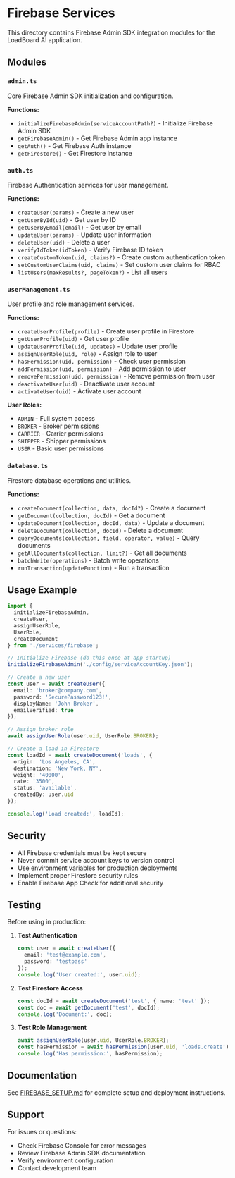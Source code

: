 # Firebase Services

This directory contains Firebase Admin SDK integration modules for the LoadBoard AI application.

## Modules

### `admin.ts`
Core Firebase Admin SDK initialization and configuration.

**Functions:**
- `initializeFirebaseAdmin(serviceAccountPath?)` - Initialize Firebase Admin SDK
- `getFirebaseAdmin()` - Get Firebase Admin app instance
- `getAuth()` - Get Firebase Auth instance
- `getFirestore()` - Get Firestore instance

### `auth.ts`
Firebase Authentication services for user management.

**Functions:**
- `createUser(params)` - Create a new user
- `getUserById(uid)` - Get user by ID
- `getUserByEmail(email)` - Get user by email
- `updateUser(params)` - Update user information
- `deleteUser(uid)` - Delete a user
- `verifyIdToken(idToken)` - Verify Firebase ID token
- `createCustomToken(uid, claims?)` - Create custom authentication token
- `setCustomUserClaims(uid, claims)` - Set custom user claims for RBAC
- `listUsers(maxResults?, pageToken?)` - List all users

### `userManagement.ts`
User profile and role management services.

**Functions:**
- `createUserProfile(profile)` - Create user profile in Firestore
- `getUserProfile(uid)` - Get user profile
- `updateUserProfile(uid, updates)` - Update user profile
- `assignUserRole(uid, role)` - Assign role to user
- `hasPermission(uid, permission)` - Check user permission
- `addPermission(uid, permission)` - Add permission to user
- `removePermission(uid, permission)` - Remove permission from user
- `deactivateUser(uid)` - Deactivate user account
- `activateUser(uid)` - Activate user account

**User Roles:**
- `ADMIN` - Full system access
- `BROKER` - Broker permissions
- `CARRIER` - Carrier permissions
- `SHIPPER` - Shipper permissions
- `USER` - Basic user permissions

### `database.ts`
Firestore database operations and utilities.

**Functions:**
- `createDocument(collection, data, docId?)` - Create a document
- `getDocument(collection, docId)` - Get a document
- `updateDocument(collection, docId, data)` - Update a document
- `deleteDocument(collection, docId)` - Delete a document
- `queryDocuments(collection, field, operator, value)` - Query documents
- `getAllDocuments(collection, limit?)` - Get all documents
- `batchWrite(operations)` - Batch write operations
- `runTransaction(updateFunction)` - Run a transaction

## Usage Example

```typescript
import { 
  initializeFirebaseAdmin,
  createUser,
  assignUserRole,
  UserRole,
  createDocument
} from './services/firebase';

// Initialize Firebase (do this once at app startup)
initializeFirebaseAdmin('./config/serviceAccountKey.json');

// Create a new user
const user = await createUser({
  email: 'broker@company.com',
  password: 'SecurePassword123!',
  displayName: 'John Broker',
  emailVerified: true
});

// Assign broker role
await assignUserRole(user.uid, UserRole.BROKER);

// Create a load in Firestore
const loadId = await createDocument('loads', {
  origin: 'Los Angeles, CA',
  destination: 'New York, NY',
  weight: '40000',
  rate: '3500',
  status: 'available',
  createdBy: user.uid
});

console.log('Load created:', loadId);
```

## Security

- All Firebase credentials must be kept secure
- Never commit service account keys to version control
- Use environment variables for production deployments
- Implement proper Firestore security rules
- Enable Firebase App Check for additional security

## Testing

Before using in production:

1. **Test Authentication**
   ```typescript
   const user = await createUser({
     email: 'test@example.com',
     password: 'testpass'
   });
   console.log('User created:', user.uid);
   ```

2. **Test Firestore Access**
   ```typescript
   const docId = await createDocument('test', { name: 'test' });
   const doc = await getDocument('test', docId);
   console.log('Document:', doc);
   ```

3. **Test Role Management**
   ```typescript
   await assignUserRole(user.uid, UserRole.BROKER);
   const hasPermission = await hasPermission(user.uid, 'loads.create');
   console.log('Has permission:', hasPermission);
   ```

## Documentation

See [FIREBASE_SETUP.md](../../FIREBASE_SETUP.md) for complete setup and deployment instructions.

## Support

For issues or questions:
- Check Firebase Console for error messages
- Review Firebase Admin SDK documentation
- Verify environment configuration
- Contact development team
